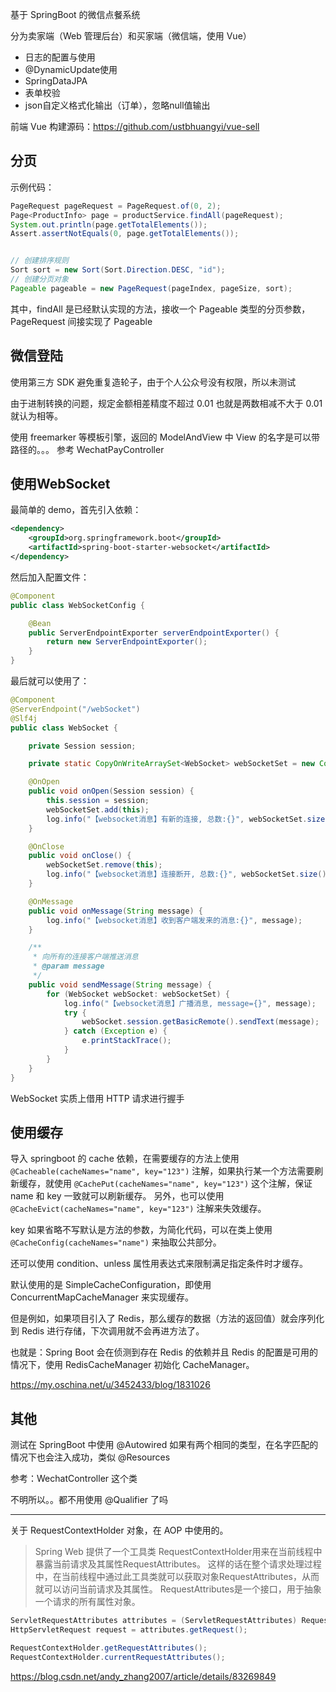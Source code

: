 基于 SpringBoot 的微信点餐系统

分为卖家端（Web 管理后台）和买家端（微信端，使用 Vue）

- 日志的配置与使用
- @DynamicUpdate使用
- SpringDataJPA
- 表单校验
- json自定义格式化输出（订单），忽略null值输出

前端 Vue 构建源码：https://github.com/ustbhuangyi/vue-sell

## 分页

示例代码：
``` java
PageRequest pageRequest = PageRequest.of(0, 2);
Page<ProductInfo> page = productService.findAll(pageRequest);
System.out.println(page.getTotalElements());
Assert.assertNotEquals(0, page.getTotalElements());


// 创建排序规则
Sort sort = new Sort(Sort.Direction.DESC, "id");
// 创建分页对象
Pageable pageable = new PageRequest(pageIndex, pageSize, sort);
```

其中，findAll 是已经默认实现的方法，接收一个 Pageable 类型的分页参数，PageRequest 间接实现了 Pageable

## 微信登陆
使用第三方 SDK 避免重复造轮子，由于个人公众号没有权限，所以未测试

由于进制转换的问题，规定金额相差精度不超过 0.01 也就是两数相减不大于 0.01 就认为相等。

使用 freemarker 等模板引擎，返回的 ModelAndView 中 View 的名字是可以带路径的。。。
参考 WechatPayController

## 使用WebSocket
最简单的 demo，首先引入依赖：
``` xml
<dependency>
    <groupId>org.springframework.boot</groupId>
    <artifactId>spring-boot-starter-websocket</artifactId>
</dependency>
```

然后加入配置文件：

``` java
@Component
public class WebSocketConfig {

    @Bean
    public ServerEndpointExporter serverEndpointExporter() {
        return new ServerEndpointExporter();
    }
}
```

最后就可以使用了：

``` java
@Component
@ServerEndpoint("/webSocket")
@Slf4j
public class WebSocket {

    private Session session;

    private static CopyOnWriteArraySet<WebSocket> webSocketSet = new CopyOnWriteArraySet<>();

    @OnOpen
    public void onOpen(Session session) {
        this.session = session;
        webSocketSet.add(this);
        log.info("【websocket消息】有新的连接, 总数:{}", webSocketSet.size());
    }

    @OnClose
    public void onClose() {
        webSocketSet.remove(this);
        log.info("【websocket消息】连接断开, 总数:{}", webSocketSet.size());
    }

    @OnMessage
    public void onMessage(String message) {
        log.info("【websocket消息】收到客户端发来的消息:{}", message);
    }

    /**
     * 向所有的连接客户端推送消息
     * @param message
     */
    public void sendMessage(String message) {
        for (WebSocket webSocket: webSocketSet) {
            log.info("【websocket消息】广播消息, message={}", message);
            try {
                webSocket.session.getBasicRemote().sendText(message);
            } catch (Exception e) {
                e.printStackTrace();
            }
        }
    }
}
```

WebSocket 实质上借用 HTTP 请求进行握手

## 使用缓存
导入 springboot 的 cache 依赖，在需要缓存的方法上使用 `@Cacheable(cacheNames="name", key="123")` 注解，如果执行某一个方法需要刷新缓存，就使用 `@CachePut(cacheNames="name", key="123")` 这个注解，保证 name 和 key 一致就可以刷新缓存。
另外，也可以使用 `@CacheEvict(cacheNames="name", key="123")` 注解来失效缓存。

key 如果省略不写默认是方法的参数，为简化代码，可以在类上使用 `@CacheConfig(cacheNames="name")` 来抽取公共部分。

还可以使用 condition、unless 属性用表达式来限制满足指定条件时才缓存。

默认使用的是 SimpleCacheConfiguration，即使用 ConcurrentMapCacheManager 来实现缓存。

但是例如，如果项目引入了 Redis，那么缓存的数据（方法的返回值）就会序列化到 Redis 进行存储，下次调用就不会再进方法了。

也就是：Spring Boot 会在侦测到存在 Redis 的依赖并且 Redis 的配置是可用的情况下，使用 RedisCacheManager 初始化 CacheManager。

https://my.oschina.net/u/3452433/blog/1831026

## 其他
测试在 SpringBoot 中使用 @Autowired 如果有两个相同的类型，在名字匹配的情况下也会注入成功，类似 @Resources

参考：WechatController 这个类

不明所以。。都不用使用 @Qualifier 了吗

---

关于 RequestContextHolder 对象，在 AOP 中使用的。

> Spring Web 提供了一个工具类 RequestContextHolder用来在当前线程中暴露当前请求及其属性RequestAttributes。
> 这样的话在整个请求处理过程中，在当前线程中通过此工具类就可以获取对象RequestAttributes，从而就可以访问当前请求及其属性。
> RequestAttributes是一个接口，用于抽象一个请求的所有属性对象。

``` java
ServletRequestAttributes attributes = (ServletRequestAttributes) RequestContextHolder.getRequestAttributes();
HttpServletRequest request = attributes.getRequest();

RequestContextHolder.getRequestAttributes();
RequestContextHolder.currentRequestAttributes();
```

https://blog.csdn.net/andy_zhang2007/article/details/83269849
